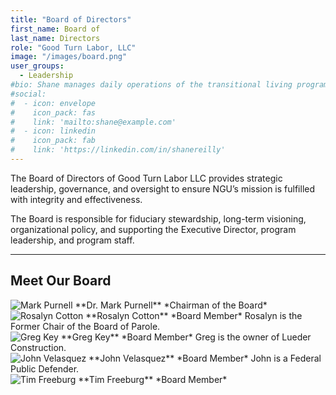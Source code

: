 ```yaml
---
title: "Board of Directors"
first_name: Board of
last_name: Directors
role: "Good Turn Labor, LLC"
image: "/images/board.png"
user_groups:
  - Leadership
#bio: Shane manages daily operations of the transitional living program, overseeing staff and ensuring quality service delivery and regulatory compliance. He also leads fundraising efforts, cultivates community partnerships, and supports program sustainability.
#social:
#  - icon: envelope
#    icon_pack: fas
#    link: 'mailto:shane@example.com'
#  - icon: linkedin
#    icon_pack: fab
#    link: 'https://linkedin.com/in/shanereilly'
---
```


The Board of Directors of Good Turn Labor LLC provides strategic leadership, governance, and oversight to ensure NGU’s mission is fulfilled with integrity and effectiveness. 

The Board is responsible for fiduciary stewardship, long-term visioning, organizational policy, and supporting the Executive Director, program leadership, and program staff.

---

## Meet Our Board

<div class="board-grid">

<div class="board-member">
<img src="/images/purnell.jpg" alt="Mark Purnell" />
**Dr. Mark Purnell**  
*Chairman of the Board*  
</div>

<div class="board-member">
<img src="/images/cotton.jpg" alt="Rosalyn Cotton" />
**Rosalyn Cotton**  
*Board Member*  
Rosalyn is the Former Chair of the Board of Parole.
</div>

<div class="board-member">
<img src="/images/key.jpg" alt="Greg Key" />
**Greg Key**  
*Board Member*  
Greg is the owner of Lueder Construction.
</div>

<div class="board-member">
<img src="/images/velasquez.jpg" alt="John Velasquez" />
**John Velasquez**  
*Board Member*  
John is a Federal Public Defender.
</div>

<div class="board-member">
<img src="/images/freeburg.jpg" alt="Tim Freeburg" />
**Tim Freeburg**  
*Board Member*  
</div>


</div>
